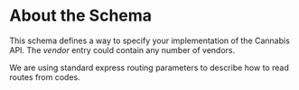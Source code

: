 # About the Schema

This schema defines a way to specify your implementation of the Cannabis API. The _vendor_ entry could contain any number of vendors.

We are using standard express routing parameters to describe how to read routes from codes.
